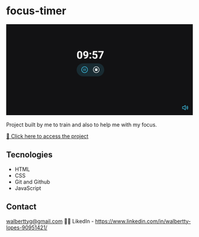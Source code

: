 # focus-timer

![preview](./image/focus.png)

Project built by me to train and also to help me with my focus.

[🔗 Click here to access the project](walbertty.github.io/focus-timer/)

## Tecnologies

- HTML
- CSS
- Git and Github
- JavaScript

## Contact

walberttyg@gmail.com 🚛💨
LikedIn - https://www.linkedin.com/in/walbertty-lopes-90951421/

